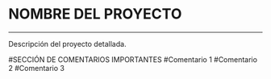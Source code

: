 # NOMBRE DEL PROYECTO

***
Descripción del proyecto detallada.

#SECCIÓN DE COMENTARIOS IMPORTANTES
#Comentario 1
#Comentario 2
#Comentario 3